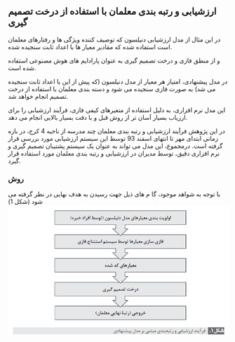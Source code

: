 
## ارزشیابی و رتبه بندی معلمان با استفاده از درخت تصمیم گیری

در این مثال از مدل ارزشیابی دنیلسون که توصیف کننده ویژگی ها و رفتارهای معلمان است استفاده شده که مقادیر معیار ها با اعداد ثابت سنجیده شده.

و از منطق فازی و درخت تصمیم گیری به عنوان پارادایم های هوش مصنوعی استفاده شده است.

در مدل پیشنهادی، امتیاز هر معیار از مدل دنیلسون (که پیش از این با اعداد ثابت سنجیده می شد) به صورت
فازی سنجیده می شود و دسته بندی معلمان با استفاده از درخت تصمیم انجام خواهد شد.

این مدل نرم افزاری، به دلیل استفاده از متغیرهای کیفی فازی، فرآیند ارزشیابی را برای ارزیاب بسیار آسان تر
از روش قبل و با دقت بسیار بالایی انجام می دهد.

در این پژوهش فرآیند ارزشیابی و رتبه بندی معلمان چند مدرسه از ناحیه 4 کرج، در بازه زمانی ابتدای مهر تا انتهای اسفند 93 توسط این سیستم ارزشیابی
مورد بررسی قرار گرفته است. درمجموع، این مدل می تواند به عنوان یک سیستم پشتیبان تصمیم گیری
و نرم افزاری دقیق، توسط مدیران در ارزشیابی و رتبه بندی معلمان مورد استفاده قرار گیرد.

### روش

با توجه به شواهد موجود، گا م های ذیل جهت رسیدن به هدف نهایی در نظر گرفته می شود (شکل 1)
![steps](steps.png)

